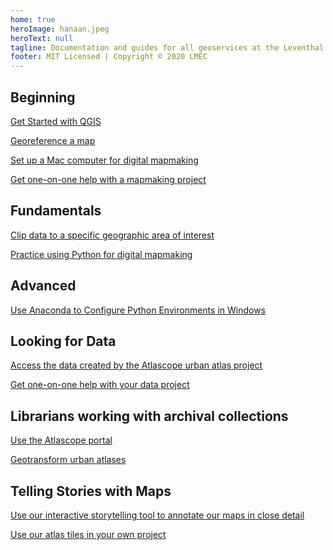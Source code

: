 ```yaml
---
home: true
heroImage: hanaan.jpeg
heroText: null
tagline: Documentation and guides for all geoservices at the Leventhal Map & Education Center at the Boston Public Library
footer: MIT Licensed | Copyright © 2020 LMEC
---
```


<div style="text-align: center">
  <Bit/>
</div>

<div class="features">
  <div class="feature">
    <h2>Beginning</h2>
      <p><a target = "_blank" href ='./resources/guides/download-qgis.html'>Get Started with QGIS</a></p>  
      <p><a target = "_blank" href ='./resources/guides/georeference.html'>Georeference a map</a></p>    
      <p><a target = "_blank" href ='./resources/guides/mac-setup.html'>Set up a Mac computer for digital mapmaking</a></p>      
    <p><a target = "_blank" href ='./resources/request.html'>Get one-on-one help with a mapmaking project</a></p>
  </div>
  <div class="feature">
    <h2>Fundamentals</h2> 
      <p><a target = "_blank" href ='./resources/tutorials/clip-by-extent.html'>Clip data to a specific geographic area of interest</a></p>
       <p><a target = "_blank" href ='./resources/guides/python.html'>Practice using Python for digital mapmaking</a></p>     
  </div>
      <div class="feature">
    <h2>Advanced</h2>   
      <p><a target = "_blank" href ='./resources/tutorials/windows-anaconda.html'>Use Anaconda to Configure Python Environments in Windows</a></p>  
  </div>
  <div class="feature">
    <h2>Looking for Data</h2>
    <p><a target = "_blank" href ='./resources/documentation/access-urban-atlas-data.html'>Access the data created by the Atlascope urban atlas project</a></p>
    <p><a target = "_blank" href ='./resources/request.html'>Get one-on-one help with your data project</a></p>
  </div>
  <div class="feature">
    <h2>Librarians working with archival collections</h2>
    <p><a target = "_blank" href ='./resources/guides/atlascope-tool-guide.html'>Use the Atlascope portal</a></p>
    <p><a target = "_blank" href ='./resources/documentation/create-urban-atlas-data.html'>Geotransform urban atlases</a></p>
  </div>
  <div class="feature">
    <h2>Telling Stories with Maps</h2>
      <p><a target = "_blank" href ='./resources/tutorials/create-stories.html'>Use our interactive storytelling tool to annotate our maps in close detail</a></p>
      <p><a target = "_blank" href ='./resources/guides/atlascope-tiles.html'>Use our atlas tiles in your own project</a></p>
  </div>
</div>
